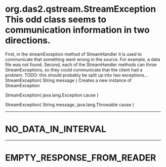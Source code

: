# org.das2.qstream.StreamExceptionThis odd class seems to communication information in two directions.
 First, in the streamException method of StreamHandler it is used to communicate that
 something went wrong in the source.  For example, a data file was not found.
 Second, each of the StreamHandler methods can throe StreamExceptions, so they
 could communicate that the client had a problem.
 TODO: this should probably be split up into two exceptions...
StreamException( String message )
Creates a new instance of StreamException

StreamException( java.lang.Exception cause )


StreamException( String message, java.lang.Throwable cause )


***
<a name="NO_DATA_IN_INTERVAL"></a>
# NO_DATA_IN_INTERVAL



***
<a name="EMPTY_RESPONSE_FROM_READER"></a>
# EMPTY_RESPONSE_FROM_READER



